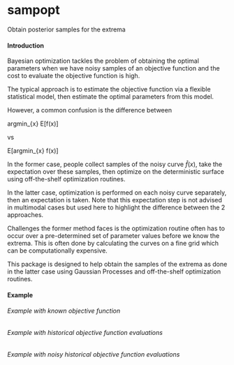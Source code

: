 # sampopt
Obtain posterior samples for the extrema

#### Introduction
Bayesian optimization tackles the problem of obtaining the optimal parameters
when we have noisy samples of an objective function and the cost to evaluate
the objective function is high.

The typical approach is to estimate the objective function via a flexible
statistical model, then estimate the optimal parameters from this model.

However, a common confusion is the difference between

argmin_{x} E[f(x)]

vs

E[argmin_{x} f(x)]

In the former case, people collect samples of the noisy curve $\hat{f}(x)$, 
take the expectation over these samples, then optimize on the deterministic
surface using off-the-shelf optimization routines.

In the latter case, optimization is performed on each noisy curve
separately, then an expectation is taken. Note that this expectation step 
is not advised in multimodal cases but used here to highlight the
difference between the 2 approaches.

Challenges the former method faces is the optimization routine often has to
occur over a pre-determined set of parameter values before we know the
extrema. This is often done by calculating the curves on a fine grid which
can be computationally expensive.

This package is designed to help obtain the samples of the extrema as done
in the latter case using Gaussian Processes and off-the-shelf optimization
routines.


#### Example
###### Example with known objective function

###### Example with historical objective function evaluations

###### Example with noisy historical objective function evaluations
